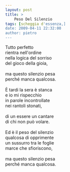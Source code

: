 ```yaml
---
layout: post
title: >
    Peso Del Silenzio
tags: [scheggia d'essenza,]
date: 2009-04-11 22:32:00
author: pietro
---
```

Tutto perfetto<br/>rientra nell'ordine<br/>nella logica del sorriso<br/>del gioco della gioia,<br/><br/>ma questo silenzio pesa<br/>perché manca qualcosa.<br/><br/>È tardi la sera è stanca<br/>e io mi rispecchio<br/>in parole incontrollate<br/>nei rantoli stonati,<br/><br/>di un essere un cantare<br/>di chi non può volare.<br/><br/>Ed è il peso del silenzio<br/>qualcosa di opprimente<br/>un sussurro tra le foglie<br/>marce che sfioriscono,<br/><br/>ma questo silenzio pesa<br/>perché manca qualcosa.
